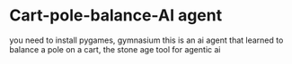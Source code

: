 # Cart-pole-balance-AI agent
you need to install pygames, gymnasium
this is an ai agent that learned to balance a pole on a cart, the stone age tool for agentic ai 
